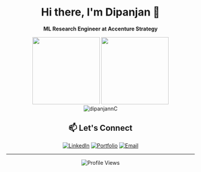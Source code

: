 <div align="center">

# Hi there, I'm Dipanjan 👋

**ML Research Engineer at Accenture Strategy**



<div align="center">
  <img height="180em" src="https://github-readme-stats.vercel.app/api?username=dipanjannC&show_icons=true&theme=tokyonight&include_all_commits=true&count_private=true"/>
  <img height="180em" src="https://github-readme-stats.vercel.app/api/top-langs/?username=dipanjannC&layout=compact&langs_count=7&theme=tokyonight"/>
</div>

<div align="center">
  <img src="https://github-readme-streak-stats.herokuapp.com/?user=dipanjannC&theme=tokyonight" alt="dipanjannC" />
</div>


## 📫 Let's Connect

<div align="center">

[![LinkedIn](https://img.shields.io/badge/LinkedIn-0077B5?style=for-the-badge&logo=linkedin&logoColor=white)](https://linkedin.com/in/dipanjann)
[![Portfolio](https://img.shields.io/badge/Portfolio-FF5722?style=for-the-badge&logo=todoist&logoColor=white)](https://your-portfolio-url.com)
[![Email](https://img.shields.io/badge/Email-D14836?style=for-the-badge&logo=gmail&logoColor=white)](mailto:dipanjanchowdhury1996@gmai.com)

</div>

---

<div align="center">


![Profile Views](https://komarev.com/ghpvc/?username=dipanjannC&color=brightgreen&style=flat-square)

</div>
